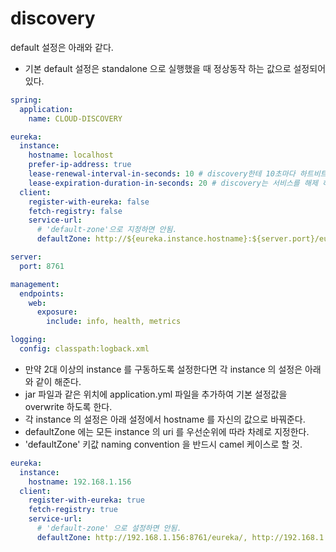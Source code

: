 # discovery

default 설정은 아래와 같다.

- 기본 default 설정은 standalone 으로 실행했을 때 정상동작 하는 값으로 설정되어있다.

```yml
spring:
  application:
    name: CLOUD-DISCOVERY

eureka:
  instance:
    hostname: localhost
    prefer-ip-address: true
    lease-renewal-interval-in-seconds: 10 # discovery한테 10초마다 하트비트 전송
    lease-expiration-duration-in-seconds: 20 # discovery는 서비스를 해제 하기 전에 20초까지 기다림
  client:
    register-with-eureka: false
    fetch-registry: false
    service-url:
      # 'default-zone'으로 지정하면 안됨.
      defaultZone: http://${eureka.instance.hostname}:${server.port}/eureka/

server:
  port: 8761

management:
  endpoints:
    web:
      exposure:
        include: info, health, metrics

logging:
  config: classpath:logback.xml
```

- 만약 2대 이상의 instance 를 구동하도록 설정한다면 각 instance 의 설정은 아래와 같이 해준다.
- jar 파일과 같은 위치에 application.yml 파일을 추가하여 기본 설정값을 overwrite 하도록 한다.
- 각 instance 의 설정은 아래 설정에서 hostname 를 자신의 값으로 바꿔준다.
- defaultZone 에는 모든 instance 의 uri 를 우선순위에 따라 차례로 지정한다.
- 'defaultZone' 키값 naming convention 을 반드시 camel 케이스로 할 것.

```yml
eureka:
  instance:
    hostname: 192.168.1.156
  client:
    register-with-eureka: true
    fetch-registry: true
    service-url:
      # 'default-zone' 으로 설정하면 안됨.
      defaultZone: http://192.168.1.156:8761/eureka/, http://192.168.1.103:8761/eureka/
```